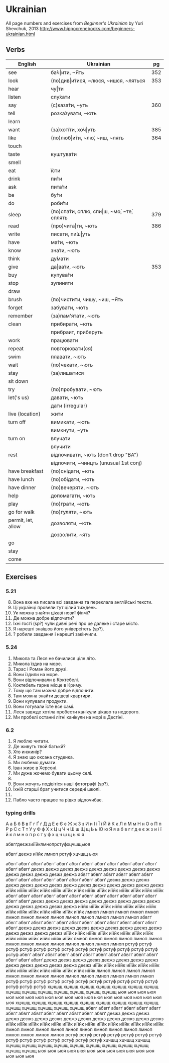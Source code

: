 Ukrainian
=========

All page numbers and exercises from _Beginner's Ukrainian_ by Yuri Shevchuk, 2013
http://www.hippocrenebooks.com/beginners-ukrainian.html

Verbs
-----

| English                 | Ukrainian                            | pg  |
| ----------------------- | ------------------------------------ | ----|
| see                     | ба́ч\|ити, ~Ять                       | 352 |
| look                    | (по)див\|и́тися, ~люся, ~ишся, ~ляться| 353 |
| hear                    | чу́\|ти                               |     |
| listen                  | слу́хати                              |     |
| say                     | (с)каза́ти, ~уть                      | 360 |
| tell                    | розка́зувати, ~ють                    |     |
| learn                   | 
| want                    | (за)хоті́ти, хо́ч\|уть                 | 385 |
| like                    | (по)люб\|и́ти, ~лю́, ~иш, ~лять        | 364 |
| touch                   | 
| taste                   | куштува́ти                            |     |
| smell                   |
| eat                     | ї́сти
| drink                   | пи́ти
| ask                     | пита́ти
| be                      | бу́ти
| do                      | роби́ти
| sleep                   | (по)спа́ти, сплю, спи\|ш, ~мо́, ~те́, сплять | 379 |
| read                    | (про)чита́\|ти, ~ють                  | 386 | 
| write                   | писати, пи́ш\|уть                     |     |
| have                    | ма́ти, ~ють
| know                    | зна́ти, ~ють
| think                   | ду́мати
| give                    | да\|ва́ти, ~ють                       | 353 |
| buy                     | купува́ти
| stop                    | зупиняти
| draw                    | 
| brush                   | (по)чистити, чишу, ~иш, ~Ять
| forget                  | забувати, ~ють
| remember                | (за)пам'ятати, ~ють
| clean                   | прибирати, ~ють
|                         | прибраит, приберуть
| work                    | працювати
| repeat                  | повторювати(ся)
| swim                    | плавати, ~ють
| wait                    | (по)чекати, ~ють
| stay                    | (за)лишатися
| sit down
| try                     | (по)пробувати, ~ють
| let('s us)              | давати, ~ють
|                         | дати (irregular)
| live (location)         | жити
| turn off                | вимикати, ~ють
|                         | вимкнути, ~уть
| turn on                 | влучати
|                         | влучити
| rest                    | відпочивати, ~ють (don't drop "BA")
|                         | відпочити, ~чинцть (unusual 1st conj)
| have breakfast          | (по)снідати, ~ють
| have lunch              | (по)обідати, ~ють
| have dinner             | (по)вечеряти, ~ють
| help                    | допомагати, ~ють
| play                    | (по)грати, ~ють
| go for walk             | (по)гуляти, ~ють
| permit, let, allow      | дозволяти, ~ють
|                         | дозволити, ~ять
| go
| stay
| come

Exercises
---------

### 5.21

8. Вона вхе на писала всі завданна та переклала англійські тексти.
9. Ці українці провели тут цілий тиждень.
10. Ук можна знайти цікавї новиї філмї?
11. Де можна добре відпочити?
12. Їхні гості (sp?) чули дивні речі про це далеке і старе місто.
13. Я нарешті знаішов його універсітеть (sp?).
14. ? робили завдання і нарешті закінчили.

### 5.24

1. Микола та Леся не бачилися ціле літо.
2. Микола їздив на море.
3. Тарас і Роман його друзі.
4. Вони їздили на море.
5. Вони відпочивали в Коктебелі.
6. Коктебель гарне місце в Криму.
7. Тому що там можна добре відпочити.
8. Там можна знайти дешеві квартири.
9. Вони купували продукти.
10. Вони готували їсте все самі.
11. Леся завжде хотіла пробести канікули цікаво та недорого.
12. Ми пробелі останні літні канікули на морі в Дестіні.

### 6.2

1. Я люблю читати.
2. Де живуть твой батькй?
3. Хто инжинір?
4. Я знаю що оксана студенка.
5. Ми любемо думати.
6. Іван живе в Херсоні.
7. Ми дуже жочемо бувати цьому селі.
8.
9. Вони жочуть подівітіся наші фотографі (sp?).
10. Їхній старші брат учитися середні школі.
11.
12. Пабло часто працює та рідко відпочибає.

### typing drills

А а Б б В в Г г Ґ ґ Д д Е е Є є Ж ж З з И и І і Ї ї Й й К к Л л М м Н н О о П п Р р С с Т т У у Ф ф Х х Ц ц Ч ч Ш ш Щ щ Ь ь Ю ю Я я
а б в г ґ д е є ж з и і ї й к л м н о п р с т у ф х ц ч ш щ ь ю я

абвгґдеєжзиіїйклмнопрстуфхцчшщьюя

абвгґ деєжз иіїйк лмноп рстуф хцчшщ ьюя

абвгґ абвгґ абвгґ абвгґ абвгґ абвгґ абвгґ абвгґ абвгґ абвгґ абвгґ абвгґ абвгґ абвгґ
деєжз деєжз деєжз деєжз деєжз деєжз деєжз деєжз деєжз деєжз деєжз деєжз деєжз деєжз
абвгґ абвгґ абвгґ абвгґ абвгґ абвгґ абвгґ абвгґ абвгґ абвгґ абвгґ абвгґ абвгґ абвгґ
деєжз деєжз деєжз деєжз деєжз деєжз деєжз деєжз деєжз деєжз деєжз деєжз деєжз деєжз
иіїйк иіїйк иіїйк иіїйк иіїйк иіїйк иіїйк иіїйк иіїйк иіїйк иіїйк иіїйк иіїйк иіїйк
абвгґ абвгґ абвгґ абвгґ абвгґ абвгґ абвгґ абвгґ абвгґ абвгґ абвгґ абвгґ абвгґ абвгґ
деєжз деєжз деєжз деєжз деєжз деєжз деєжз деєжз деєжз деєжз деєжз деєжз деєжз деєжз
иіїйк иіїйк иіїйк иіїйк иіїйк иіїйк иіїйк иіїйк иіїйк иіїйк иіїйк иіїйк иіїйк иіїйк
лмноп лмноп лмноп лмноп лмноп лмноп лмноп лмноп лмноп лмноп лмноп лмноп лмноп лмноп
абвгґ абвгґ абвгґ абвгґ абвгґ абвгґ абвгґ абвгґ абвгґ абвгґ абвгґ абвгґ абвгґ абвгґ
деєжз деєжз деєжз деєжз деєжз деєжз деєжз деєжз деєжз дєежз деєжз деєжз деєжз деєжз
иіїйк иіїйк иіїйк иіїйк иіїйк иіїйк иіїйк иіїйк иіїйк иіїйк иіїйк иіїйк иіїйк иіїйк
лмноп лмноп лмноп лмноп лмноп лмноп лмноп лмноп лмноп лмноп лмноп лнмоп лнмоп лмноп
рстуф рстуф рстуф рстуф рстуф рстуф рстуф рстуф рстуф рстуф рстуф рстуф рстуф рстуф
абвгґ абвгґ абвгґ абвгґ абвгґ абвгґ абвгґ абвгґ абвгґ абвгґ абвгґ абвгґ абвгґ абвгґ
деєжз деєжз деєжз деєжз деєжз деєжз деєжз деєжз деєжз деєжз деєжз деєжз деєжз деєжз
иіїйк иіїйк иіїйк иіїйк иіїйк иіїйк иіїйк иіїйк иіїйк иіїйк иіїйк иіїйк иіїйк иіїйк
лмноп лмноп лмноп лмноп лмноп лмноп лмноп лмноп лмноп лмноп лмноп лмноп лмноп лмноп
рстуф рстуф рстуф рстуф рстуф рстуф рстуф рстуф рстуф рстуф рстуф рстуф рстуф рстуф
хцчшщ хцчшщ хцчшщ хцчшщ хцчшщ хцчшщ хцчшщ хцчшщ хцчшщ хцчшщ хцчшщ хцчшщ хцчшщ хцчшщ
ьюя ьюя ьюя ьюя ьюя ьюя ьюя ьюя ьюя ьюя ьюя ьюя ьюя ьюя ьюя ьюя ьюя ьюя ьюя ьюя ьюя
хцчшщ хцчшщ хцчшщ хцчшщ хцчшщ хцчшщ хцчшщ хцчшщ хцчшщ хцчшщ хцчшщ хцчшщ хцчшщ хцчшщ
абвгґ абвгґ абвгґ абвгґ абвгґ абвгґ абвгґ абвгґ абвгґ абвгґ абвгґ абвгґ абвгґ абвгґ
деєжз деєжз деєжз деєжз деєжз деєжз деєжз деєжз деєжз деєжз деєжз деєжз деєжз деєжз
иіїйк иіїйк иіїйк иіїйк иіїйк иіїйк иіїйк иіїйк иіїйк иіїйк иіїйк иіїйк иіїйк иіїйк
лмноп лмноп лмноп лмноп линоп линоп лмноп лмноп лмноп лмноп лмноп лмноп лмноп лмноп
рстуф рстуф рстуф рстуф рстуф рстуф рстуф рстуф рстуф рстуф рстуф рстуф рстуф рстуф
хцчшщ хцчшщ хцчшщ хцчшщ хцчшщ хцчшщ хцчшщ хцчшщ хцчшщ хцчшщ хцчшщ хцчшщ хцчшщ хцчшщ
ьюя ьюя ьюя ьюя ьюя ьюя ьюя ьюя ьюя ьюя ьюя ьюя ьюя ьюя ьюя
